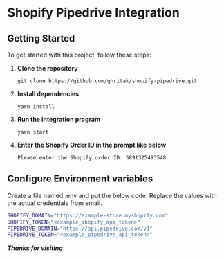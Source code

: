 # Shopify Pipedrive Integration

## Getting Started

To get started with this project, follow these steps:

1. **Clone the repository**

   ```
   git clone https://github.com/ghritak/shopify-pipedrive.git
   ```

2. **Install dependencies**

   ```
   yarn install
   ```

3. **Run the integration program**

   ```
   yarn start
   ```

4. **Enter the Shopify Order ID in the prompt like below**

   ```
   Please enter the Shopify order ID: 5891325493548
   ```

## Configure Environment variables

Create a file named .env and put the below code. Replace the values with the actual credentials from email.

```sh
SHOPIFY_DOMAIN="https://example-store.myshopify.com"
SHOPIFY_TOKEN="<example_shopify_api_token>"
PIPEDRIVE_DOMAIN="https://api.pipedrive.com/v1"
PIPEDRIVE_TOKEN="<example_pipedrive_api_token>"
```

**_Thanks for visiting_**

